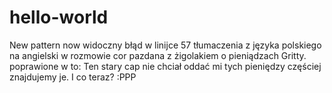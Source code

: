 # hello-world
New pattern now 
widoczny błąd w linijce 57 tłumaczenia z języka polskiego na angielski w rozmowie cor pazdana z żigolakiem o pieniądzach Gritty.
poprawione w to: Ten stary cap nie chciał oddać mi tych pieniędzy częściej znajdujemy je. I co teraz? :PPP
